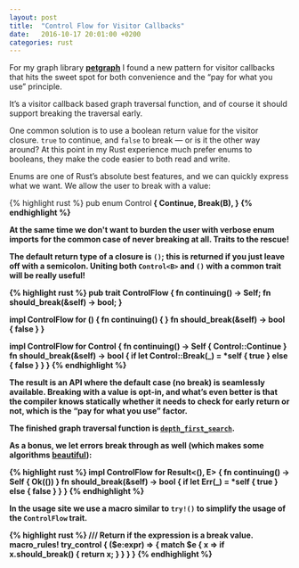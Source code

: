 ```yaml
---
layout: post
title:  "Control Flow for Visitor Callbacks"
date:   2016-10-17 20:01:00 +0200
categories: rust
---
```


For my graph library [**petgraph**][1] I found a new pattern
for visitor callbacks that hits the sweet spot for both convenience and the
“pay for what you use” principle.

[1]: https://docs.rs/petgraph/

It’s a visitor callback based graph traversal function, and of course it
should support breaking the traversal early.

One common solution is to use a boolean return value for the visitor closure.
`true` to continue, and `false` to break — or is it the other way around? At
this point in my Rust experience much prefer enums to booleans, they make the
code easier to both read and write.

Enums are one of Rust’s absolute best features, and we can quickly express
what we want. We allow the user to break with a value:

{% highlight rust %}
pub enum Control<B> {
    Continue,
    Break(B),
}
{% endhighlight %}

At the same time we don't want to burden the user with verbose enum imports
for the common case of never breaking at all. Traits to the rescue!

The default return type of a closure is `()`; this is returned if you just leave
off with a semicolon. Uniting both `Control<B>` and `()` with a common trait
will be really useful!

{% highlight rust %}
pub trait ControlFlow {
    fn continuing() -> Self;
    fn should_break(&self) -> bool;
}

impl ControlFlow for () {
    fn continuing() { }
    fn should_break(&self) -> bool { false }
}

impl<B> ControlFlow for Control<B> {
    fn continuing() -> Self { Control::Continue }
    fn should_break(&self) -> bool {
	if let Control::Break(_) = *self { true } else { false }
    }
}
{% endhighlight %}


The result is an API where the default case (no break) is seamlessly
available. Breaking with a value is opt-in, and what’s even better is
that the compiler knows statically whether it needs to check for
early return or not, which is the “pay for what you use” factor.

The finished graph traversal function is [`depth_first_search`][dfs].

[dfs]: https://docs.rs/petgraph/^0.4/petgraph/visit/fn.depth_first_search.html

As a bonus, we let errors break through as well (which makes some
algorithms [beautiful][bea]):

{% highlight rust %}
impl<E> ControlFlow for Result<(), E> {
    fn continuing() -> Self { Ok(()) }
    fn should_break(&self) -> bool {
        if let Err(_) = *self { true } else { false }
    }
}
{% endhighlight %}

[bea]: https://docs.rs/petgraph/0.4.0/src/petgraph/.cargo/registry/src/github.com-1ecc6299db9ec823/petgraph-0.4.0/src/algo.rs.html#154-165

In the usage site we use a macro similar to `try!()` to simplify the usage of
the `ControlFlow` trait.

{% highlight rust %}
/// Return if the expression is a break value.
macro_rules! try_control {
    ($e:expr) => {
        match $e {
            x => if x.should_break() {
                return x;
            }
        }
    }
}
{% endhighlight %}
